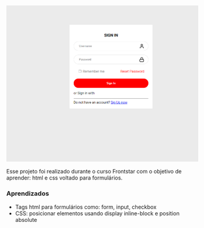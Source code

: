 ![Projeto Preview](https://github.com/calegarielton/signinform/blob/master/assets/Screenshot.png?raw=true)



Esse projeto foi realizado durante o curso Frontstar com o objetivo de aprender: html e css voltado para formulários.

### Aprendizados
- Tags html para formulários como: form, input, checkbox
- CSS: posicionar elementos usando display inline-block e position absolute
